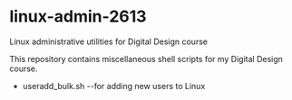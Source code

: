 # linux-admin-2613
Linux administrative utilities for Digital Design course

This repository contains miscellaneous shell scripts for my Digital Design course.

- useradd_bulk.sh
--for adding new users to Linux
